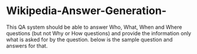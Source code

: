 # Wikipedia-Answer-Generation-
This QA system should be able to answer Who, What, When and Where questions (but not Why or How questions) and  provide the information only what is asked for by the question. below is the sample  question and answers for that.
